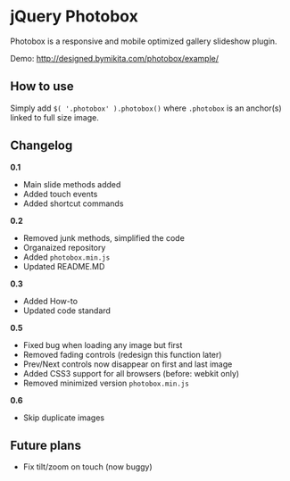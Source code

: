 jQuery Photobox
===============

Photobox is a responsive and mobile optimized gallery slideshow plugin.

Demo: http://designed.bymikita.com/photobox/example/

How to use
----------

Simply add `$( '.photobox' ).photobox()` where `.photobox` is an anchor(s) linked to full size image.

Changelog
---------

__0.1__
* Main slide methods added
* Added touch events
* Added shortcut commands

__0.2__
* Removed junk methods, simplified the code
* Organaized repository
* Added `photobox.min.js`
* Updated README.MD

__0.3__
* Added How-to
* Updated code standard

__0.5__
* Fixed bug when loading any image but first
* Removed fading controls (redesign this function later)
* Prev/Next controls now disappear on first and last image
* Added CSS3 support for all browsers (before: webkit only)
* Removed minimized version `photobox.min.js`

__0.6__
* Skip duplicate images

Future plans
------------
* Fix tilt/zoom on touch (now buggy)
